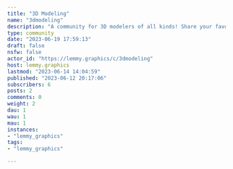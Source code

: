 ```yaml
---
title: "3D Modeling" 
name: "3dmodeling"
description: "A community for 3D modelers of all kinds! Share your favorite tips and tricks for Maya, 3DS Max, Blender, Houdini, and more."
type: community
date: "2023-06-19 17:59:13"
draft: false
nsfw: false
actor_id: "https://lemmy.graphics/c/3dmodeling"
host: lemmy.graphics
lastmod: "2023-06-14 14:04:59"
published: "2023-06-12 20:17:06"
subscribers: 6
posts: 2
comments: 0
weight: 2
dau: 1
wau: 1
mau: 1
instances:
- "lemmy_graphics"
tags: 
- "lemmy_graphics"

---
```

